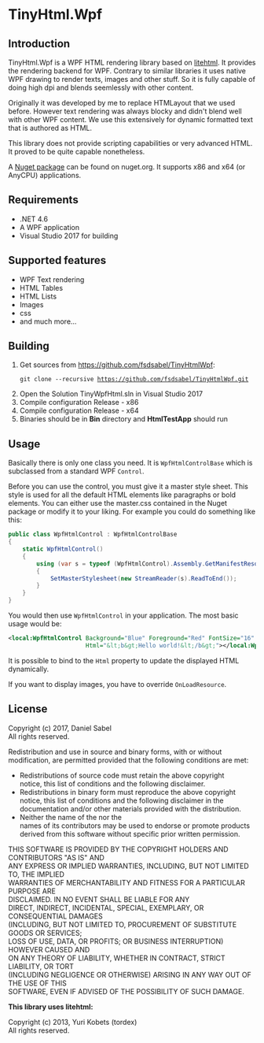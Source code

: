 # TinyHtml.Wpf
## Introduction
TinyHtml.Wpf is a WPF HTML rendering library based on [litehtml](https://github.com/litehtml/litehtml).
It provides the rendering backend for WPF. Contrary to similar libraries it uses native WPF drawing to 
render texts, images and other stuff. So it is fully capable of doing high dpi and blends seemlessly with
other content.

Originally it was developed by me to replace HTMLayout that we used before. However text rendering
was always blocky and didn't blend well with other WPF content. We use this extensively for dynamic formatted text that 
is authored as HTML.

This library does not provide scripting capabilities or very advanced HTML. It proved to be quite
capable nonetheless.

A [Nuget package](https://www.nuget.org/packages/TinyHtml.Wpf) can be found on nuget.org. It supports
x86 and x64 (or AnyCPU) applications.

## Requirements
- .NET 4.6
- A WPF application
- Visual Studio 2017 for building

## Supported features
- WPF Text rendering
- HTML Tables
- HTML Lists
- Images
- css
- and much more...

## Building
1. Get sources from https://github.com/fsdsabel/TinyHtmlWpf:
<br/><pre><code>git clone --recursive https://github.com/fsdsabel/TinyHtmlWpf.git</code></pre>
2. Open the Solution TinyWpfHtml.sln in Visual Studio 2017
3. Compile configuration Release - x86
4. Compile configuration Release - x64
5. Binaries should be in **Bin** directory and **HtmlTestApp** should run

## Usage
Basically there is only one class you need. It is `WpfHtmlControlBase` which is subclassed from a standard
WPF `Control`. 

Before you can use the control, you must give it a master style sheet. This style is used for all
the default HTML elements like paragraphs or bold elements. You can either use the master.css contained in
the Nuget package or modify it to your liking. For example you could do something like this:

```csharp
public class WpfHtmlControl : WpfHtmlControlBase
{
    static WpfHtmlControl()
    {
        using (var s = typeof (WpfHtmlControl).Assembly.GetManifestResourceStream(typeof (WpfHtmlControl), "master.css"))
        {
            SetMasterStylesheet(new StreamReader(s).ReadToEnd());
        }
    }
}
```

You would then use `WpfHtmlControl` in your application. The most basic usage would be:

```xml
<local:WpfHtmlControl Background="Blue" Foreground="Red" FontSize="16" 
                      Html="&lt;b&gt;Hello world!&lt;/b&gt;"></local:WpfHtmlControl>
```

It is possible to bind to the `Html` property to update the displayed HTML dynamically.

If you want to display images, you have to override `OnLoadResource`.

## License
Copyright (c) 2017, Daniel Sabel  
All rights reserved.

Redistribution and use in source and binary forms, with or without  
modification, are permitted provided that the following conditions are met:  
- Redistributions of source code must retain the above copyright  
      notice, this list of conditions and the following disclaimer.  
- Redistributions in binary form must reproduce the above copyright  
      notice, this list of conditions and the following disclaimer in the  
      documentation and/or other materials provided with the distribution.  
- Neither the name of the <organization> nor the  
      names of its contributors may be used to endorse or promote products  
      derived from this software without specific prior written permission.  

THIS SOFTWARE IS PROVIDED BY THE COPYRIGHT HOLDERS AND CONTRIBUTORS "AS IS" AND  
ANY EXPRESS OR IMPLIED WARRANTIES, INCLUDING, BUT NOT LIMITED TO, THE IMPLIED  
WARRANTIES OF MERCHANTABILITY AND FITNESS FOR A PARTICULAR PURPOSE ARE  
DISCLAIMED. IN NO EVENT SHALL <COPYRIGHT HOLDER> BE LIABLE FOR ANY  
DIRECT, INDIRECT, INCIDENTAL, SPECIAL, EXEMPLARY, OR CONSEQUENTIAL DAMAGES  
(INCLUDING, BUT NOT LIMITED TO, PROCUREMENT OF SUBSTITUTE GOODS OR SERVICES;  
LOSS OF USE, DATA, OR PROFITS; OR BUSINESS INTERRUPTION) HOWEVER CAUSED AND  
ON ANY THEORY OF LIABILITY, WHETHER IN CONTRACT, STRICT LIABILITY, OR TORT  
(INCLUDING NEGLIGENCE OR OTHERWISE) ARISING IN ANY WAY OUT OF THE USE OF THIS  
SOFTWARE, EVEN IF ADVISED OF THE POSSIBILITY OF SUCH DAMAGE.

**This library uses litehtml:**

Copyright (c) 2013, Yuri Kobets (tordex)  
All rights reserved.
